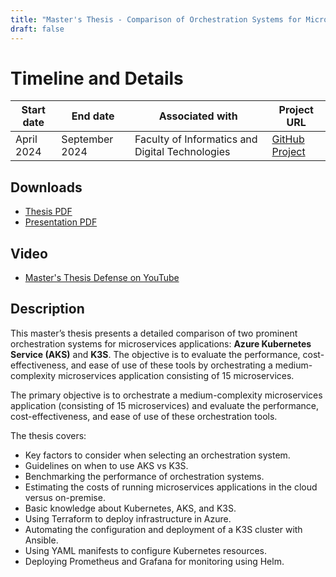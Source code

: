 ```yaml
---
title: "Master's Thesis - Comparison of Orchestration Systems for Microservices Applications"
draft: false
---
```


# Timeline and Details
| Start date    | End date      | Associated with | Project URL                                                                        |
| ------------- | ------------- | --------------- | ---------------------------------------------------------------------------------- |
| April 2024 | September 2024 | Faculty of Informatics and Digital Technologies | [GitHub Project](https://github.com/ajanach/comparison-of-orchestration-systems-for-microservices-applications.git) |

## Downloads
- [Thesis PDF](/projects/MASTER/masters_thesis_-_comparison_of_orchestration_systems_for_microservices_applications.pdf)
- [Presentation PDF](/projects/MASTER/presentation_-_comparison_of_orchestration_systems_for_microservices_applications.pdf)

## Video
- [Master's Thesis Defense on YouTube](https://youtu.be/kA0KqmDsE-o?si=ueKHOJE_VROfPiWS)

## Description
This master’s thesis presents a detailed comparison of two prominent orchestration systems for microservices applications: **Azure Kubernetes Service (AKS)** and **K3S**. The objective is to evaluate the performance, cost-effectiveness, and ease of use of these tools by orchestrating a medium-complexity microservices application consisting of 15 microservices.

The primary objective is to orchestrate a medium-complexity microservices application (consisting of 15 microservices) and evaluate the performance, cost-effectiveness, and ease of use of these orchestration tools.

The thesis covers:
- Key factors to consider when selecting an orchestration system.
- Guidelines on when to use AKS vs K3S.
- Benchmarking the performance of orchestration systems.
- Estimating the costs of running microservices applications in the cloud versus on-premise.
- Basic knowledge about Kubernetes, AKS, and K3S.
- Using Terraform to deploy infrastructure in Azure.
- Automating the configuration and deployment of a K3S cluster with Ansible.
- Using YAML manifests to configure Kubernetes resources.
- Deploying Prometheus and Grafana for monitoring using Helm.

